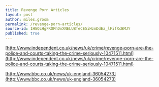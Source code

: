```yaml
---
title: Revenge Porn Articles
layout: post
author: miles.groom
permalink: /revenge-porn-articles/
source-id: 1HGQLHgFROFhDnXNELUBfeCE5iHzmDdEa_lFifXcBMJY
published: true
---
```

[http://www.independent.co.uk/news/uk/crime/revenge-porn-are-the-police-and-courts-taking-the-crime-seriously-10471511.html](http://www.independent.co.uk/news/uk/crime/revenge-porn-are-the-police-and-courts-taking-the-crime-seriously-10471511.html)

[http://www.bbc.co.uk/news/uk-england-36054273](http://www.bbc.co.uk/news/uk-england-36054273)

